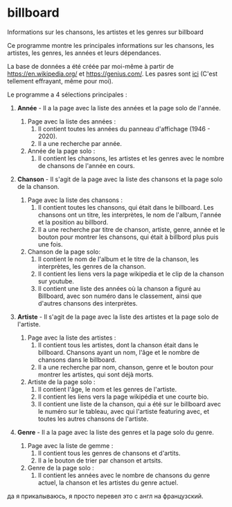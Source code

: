 # billboard
Informations sur les chansons, les artistes et les genres sur billboard


Ce programme montre les principales informations sur les chansons, les artistes, les genres, les années et leurs dépendances.

La base de données a été créée par moi-même à partir de https://en.wikipedia.org/ et https://genius.com/.
Les pasres sont [ici](https://github.com/Lepokurov/parser) (C'est tellement effrayant, même pour moi).


Le programme a 4 sélections principales :

1. **Année** - Il a la page avec la liste des années et la page solo de l'année.
    1. Page avec la liste des années :
       1. Il contient toutes les années du panneau d'affichage (1946 - 2020). 
       2. Il a une recherche par année.
    2. Année de la page solo  :
       1. Il contient les chansons, les artistes et les genres avec le nombre de chansons de l'année en cours.
  
2. **Chanson** - Il s'agit de la page avec la liste des chansons et la page solo de la chanson.
    1. Page avec la liste des chansons :
        1. Il contient toutes les chansons, qui était dans le billboard. Les chansons ont un titre, les interprètes, le nom de l'album, l'année et la position au billbord.
        2. Il a une recherche par titre de chanson, artiste, genre, année et le bouton pour montrer les chansons, qui était à billbord plus puis une fois.
    2. Chanson de la page solo:
        1. Il contient le nom de l'album et le titre de la chanson, les interprètes, les genres de la chanson.
        2. Il contient les liens vers la page wikipedia et le сlip de la chanson sur youtube.
        3. Il contient une liste des années où la chanson a figuré au Billboard, avec son numéro dans le classement, ainsi que d'autres chansons des interprètes.
  
3. **Artiste** - Il s'agit de la page avec la liste des artistes et la page solo de l'artiste.     
    1. Page avec la liste des artistes :
        1. Il contient tous les artistes, dont la chanson était dans le billboard. Chansons ayant un nom, l'âge et le nombre de chansons dans le billboard.
        2. Il a une recherche par nom, chanson, genre et le bouton pour montrer les artistes, qui sont déjà morts.
    2. Artiste de la page solo :
        1. Il contient l'âge, le nom et les genres de l'artiste.
        2. Il contient les liens vers la page wikipédia et une courte bio.
        3. Il contient une liste de la chanson, qui a été sur le billboard avec le numéro sur le tableau, avec qui l'artiste featuring avec, et toutes les autres chansons de l'artiste.
  
4. **Genre** - Il a la page avec la liste des genres et la page solo du genre.
    1. Page avec la liste de gemme :
       1. Il contient tous les genres de chansons et d'artits.
       2. Il a le bouton de trier par chanson et artsits.
    2. Genre de la page solo :
       1. Il contient les années avec le nombre de chansons du genre actuel, la chanson et les artistes du genre actuel.
  
  
  
  да я прикалываюсь, я просто перевел это с англ на французский.
